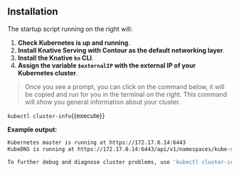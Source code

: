 ## Installation
The startup script running on the right will:

1. **Check Kubernetes is up and running**.
2. **Install Knative Serving with Contour as the default networking layer**.
3. **Install the Knative `kn` CLI**.
4. **Assign the variable `$externalIP` with the external IP of your Kubernetes cluster**.

> Once you see a prompt, you can click on the command below,
> it will be copied and run for you in the terminal on the right.
> This command will show you general information about your cluster.

`kubectl cluster-info`{{execute}}

**Example output:**

```sh
Kubernetes master is running at https://172.17.0.14:6443
KubeDNS is running at https://172.17.0.14:6443/api/v1/namespaces/kube-system/services/kube-dns:dns/proxy

To further debug and diagnose cluster problems, use 'kubectl cluster-info dump'.
```

